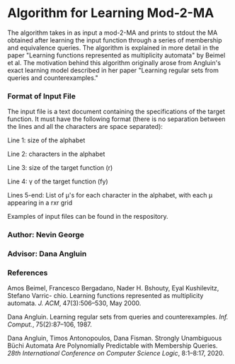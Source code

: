 # Algorithm for Learning Mod-2-MA

The algorithm takes in as input a mod-2-MA and prints to stdout the MA obtained after learning the input function through a series of membership and equivalence queries. The algorithm is explained in more detail in the paper "Learning functions represented as multiplicity automata" by Beimel et al. The motivation behind this algorithm originally arose from Angluin's exact learning model described in her paper "Learning regular sets from queries and counterexamples."

### Format of Input File
The input file is a text document containing the specifications of the target function. It must have the following format (there is no separation between the lines and all the characters are space separated):

Line 1: size of the alphabet

Line 2: characters in the alphabet

Line 3: size of the target function (r)

Line 4: γ of the target function (fy)

Lines 5-end: List of μ's for each character in the alphabet, with each μ appearing in a rxr grid

Examples of input files can be found in the respository.

### Author: Nevin George

### Advisor: Dana Angluin

### References
Amos Beimel, Francesco Bergadano, Nader H. Bshouty, Eyal Kushilevitz, Stefano Varric- chio. Learning functions represented    as multiplicity automata. *J. ACM*, 47(3):506–530, May 2000.

Dana Angluin. Learning regular sets from queries and counterexamples. *Inf. Comput.*, 75(2):87–106, 1987.

Dana Angluin, Timos Antonopoulos, Dana Fisman. Strongly Unambiguous Büchi Automata Are Polynomially Predictable with Membership Queries. *28th International Conference on Computer Science Logic*, 8:1–8:17, 2020.
